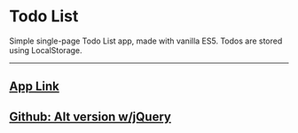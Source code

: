 # Todo List

Simple single-page Todo List app, made with vanilla ES5. Todos are stored using LocalStorage.

-----
[App Link](https://rgilbert82.github.io/todo_list/)
-----
[Github: Alt version w/jQuery](https://github.com/rgilbert82/todo_list)
-----

